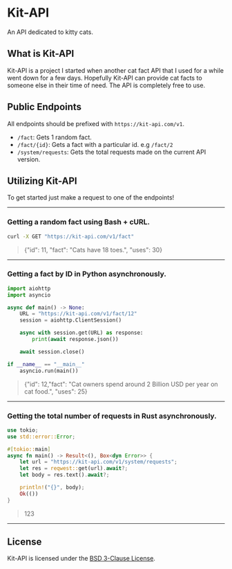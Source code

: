 # Kit-API

An API dedicated to kitty cats.

## What is Kit-API

Kit-API is a project I started when another cat fact API that I used for a while went down for a
few days. Hopefully Kit-API can provide cat facts to someone else in their time of need. The API
is completely free to use.

## Public Endpoints

All endpoints should be prefixed with `https://kit-api.com/v1`.

 - `/fact`: Gets 1 random fact.
 - `/fact/{id}`: Gets a fact with a particular id. e.g `/fact/2`
 - `/system/requests`: Gets the total requests made on the current API version.

## Utilizing Kit-API

To get started just make a request to one of the endpoints!

---

### Getting a random fact using Bash + cURL.
```bash
curl -X GET "https://kit-api.com/v1/fact"
```
> {"id": 11, "fact": "Cats have 18 toes.", "uses": 30}

---

### Getting a fact by ID in Python asynchronously.

```python
import aiohttp
import asyncio

async def main() -> None:
    URL = "https://kit-api.com/v1/fact/12"
    session = aiohttp.ClientSession()

    async with session.get(URL) as response:
        print(await response.json())

    await session.close()

if __name__ == "__main__"
    asyncio.run(main())
```
> {"id": 12,"fact": "Cat owners spend around 2 Billion USD per year on cat food.", "uses": 25}

---

### Getting the total number of requests in Rust asynchronously.
```rs
use tokio;
use std::error::Error;

#[tokio::main]
async fn main() -> Result<(), Box<dyn Error>> {
    let url = "https://kit-api.com/v1/system/requests";
    let res = reqwest::get(url).await?;
    let body = res.text().await?;

    println!("{}", body);
    Ok(())
}
```
> 123

---

## License

Kit-API is licensed under the [BSD 3-Clause License](https://github.com/Jonxslays/kit-api/blob/master/LICENSE).
